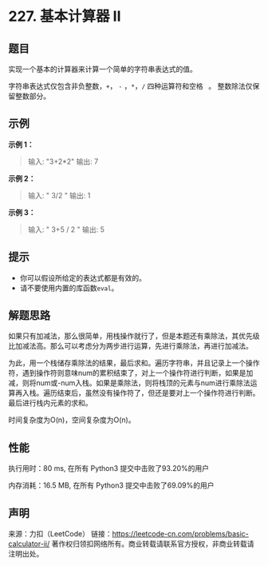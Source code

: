 # 227. 基本计算器 II

## 题目

实现一个基本的计算器来计算一个简单的字符串表达式的值。

字符串表达式仅包含非负整数，`+`， `-` ，`*`，`/` 四种运算符和空格 ` `。 整数除法仅保留整数部分。

## 示例

**示例 1：**

> 输入: "3+2*2"
> 输出: 7

**示例 2：**

> 输入: " 3/2 "
> 输出: 1

**示例 3：**

> 输入: " 3+5 / 2 "
> 输出: 5

## 提示

* 你可以假设所给定的表达式都是有效的。
* 请不要使用内置的库函数` eval `。

## 解题思路

如果只有加减法，那么很简单，用栈操作就行了，但是本题还有乘除法，其优先级比加减法高。那么可以考虑分为两步进行运算，先进行乘除法，再进行加减法。

为此，用一个栈储存乘除法的结果，最后求和。遍历字符串，并且记录上一个操作符，遇到操作符则意味num的累积结束了，对上一个操作符进行判断，如果是加减，则将num或-num入栈。如果是乘除法，则将栈顶的元素与num进行乘除法运算再入栈。遍历结束后，虽然没有操作符了，但还是要对上一个操作符进行判断。最后进行栈内元素的求和。

时间复杂度为O(n)，空间复杂度为O(n)。

## 性能

执行用时：80 ms, 在所有 Python3 提交中击败了93.20%的用户

内存消耗：16.5 MB, 在所有 Python3 提交中击败了69.09%的用户

## 声明

来源：力扣（LeetCode）
链接：https://leetcode-cn.com/problems/basic-calculator-ii/
著作权归领扣网络所有。商业转载请联系官方授权，非商业转载请注明出处。